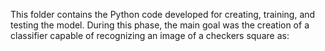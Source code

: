This folder contains the Python code developed for creating, training, and testing the model. During this phase, the main goal was the creation of a classifier capable of recognizing an image of a checkers square as:
